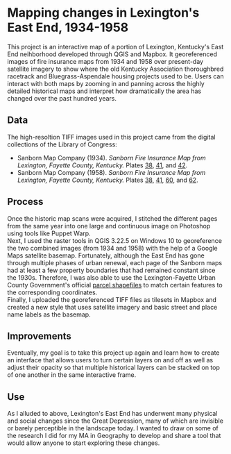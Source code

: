 # Mapping changes in Lexington's East End, 1934-1958

This project is an interactive map of a portion of Lexington, Kentucky's East End neihborhood developed through QGIS and Mapbox. It georeferenced images of fire insurance maps from 1934 and 1958 over present-day satellite imagery to show where the old Kentucky Association thoroughbred racetrack and Bluegrass-Aspendale housing projects used to be. Users can interact with both maps by zooming in and panning across the highly detailed historical maps and interpret how dramatically the area has changed over the past hundred years.

## Data

The high-resoltion TIFF images used in this project came from the digital collections of the Library of Congress:
- Sanborn Map Company (1934). _Sanborn Fire Insurance Map from Lexington, Fayette County, Kentucky._ Plates [38](https://www.loc.gov/resource/g3954lm.g032001934/?sp=39&st=image), [41](https://www.loc.gov/resource/g3954lm.g032001934/?sp=42&st=image), and [42](https://www.loc.gov/resource/g3954lm.g032001934/?sp=43&st=image).
- Sanborn Map Company (1958). _Sanborn Fire Insurance Map from Lexington, Fayette County, Kentucky._ Plates [38](https://www.loc.gov/resource/g3954lm.g03200195801/?sp=49&st=image), [41](https://www.loc.gov/resource/g3954lm.g03200195801/?sp=52&st=image), [60](https://www.loc.gov/resource/g3954lm.g03200195801/?sp=71&st=image), and [62](https://www.loc.gov/resource/g3954lm.g03200195801/?sp=73&st=image).

## Process

Once the historic map scans were acquired, I stitched the different pages from the same year into one large and continuous image on Photoshop using tools like Puppet Warp.
<br/>
Next, I used the raster tools in QGIS 3.22.5 on Windows 10 to georeference the two combined images (from 1934 and 1958) with the help of a Google Maps satellite basemap. Fortunately, although the East End has gone through multiple phases of urban renewal, each page of the Sanborn maps had at least a few property boundaries that had remained constant since the 1930s. Therefore, I was also able to use the Lexington-Fayette Urban County Government's official [parcel shapefiles](https://data.lexingtonky.gov/datasets/e4a525d8772741468205e82fc173db22_0/explore) to match certain features to the corresponding coordinates.
<br/>
Finally, I uploaded the georeferenced TIFF files as tilesets in Mapbox and created a new style that uses satellite imagery and basic street and place name labels as the basemap.

## Improvements

Eventually, my goal is to take this project up again and learn how to create an interface that allows users to turn certain layers on and off as well as adjust their opacity so that multiple historical layers can be stacked on top of one another in the same interactive frame.

## Use

As I alluded to above, Lexington's East End has underwent many physical and social changes since the Great Depression, many of which are invisible or barely perceptible in the landscape today. I wanted to draw on some of the research I did for my MA in Geography to develop and share a tool that would allow anyone to start exploring these changes.